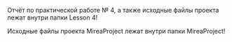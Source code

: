 Отчёт по практической работе № 4, а также исходные файлы проекта лежат внутри папки Lesson 4!

Исходные файлы проекта MireaProject лежат внутри папки MireaProject!

